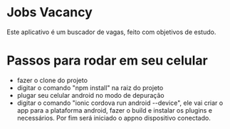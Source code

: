 # Jobs Vacancy
Este aplicativo é um buscador de vagas, feito com objetivos de estudo.


# Passos para rodar em seu celular
- fazer o clone do projeto
- digitar o comando "npm install" na raiz do projeto
- plugar seu celular android no modo de depuração
- digitar o comando "ionic cordova run android --device", ele vai criar o app para a plataforma android, fazer o build e instalar os plugins e necessários. Por fim será iniciado o appno dispositivo conectado.
